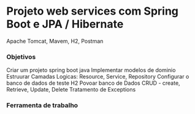 # Projeto web services com Spring Boot e JPA / Hibernate
Apache Tomcat, Mavem, H2, Postman

### Objetivos
Criar um projeto spring boot java
Implementar modelos de dominio
Estruurar Camadas Logicas: Resource, Service, Repository
Configurar o banco de dados de teste H2
Povoar banco de Dados
CRUD - create, Retrieve, Update, Delete
Tratamento de Exceptions

### Ferramenta de trabalho

